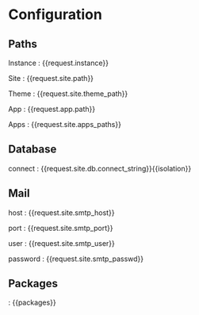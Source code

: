 Configuration
====

Paths
----

Instance
: {{request.instance}}

Site
: {{request.site.path}}

Theme
: {{request.site.theme_path}}

App
: {{request.app.path}}

Apps
: {{request.site.apps_paths}}

Database
----

connect
: {{request.site.db.connect_string}}{{isolation}}


Mail
----

host
: {{request.site.smtp_host}}

port
: {{request.site.smtp_port}}

user
: {{request.site.smtp_user}}

password
: {{request.site.smtp_passwd}}


Packages
----
: {{packages}}